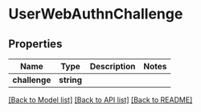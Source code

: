 # UserWebAuthnChallenge

## Properties
Name | Type | Description | Notes
------------ | ------------- | ------------- | -------------
**challenge** | **string** |  | 

[[Back to Model list]](../README.md#documentation-for-models) [[Back to API list]](../README.md#documentation-for-api-endpoints) [[Back to README]](../README.md)


